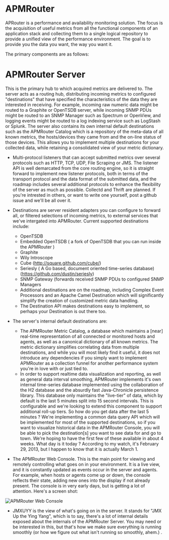 APMRouter
=========

APRouter is a performance and availability monitoring solution. The focus is the acquisition of useful metrics from all the functional components of an application stack and collecting them to a single
logical repository to provide a unified view of the performance environment. The goal is to provide you the data you want, the way you want it. 

The primary components are as follows:

APMRouter Server
================

This is the primary hub to which acquired metrics are delivered to. The server acts as a routing hub, distributing incoming metrics to configured "destinations" that have specified the characteristics
of the data they are interested in receiving. For example, incoming raw numeric data might be routed to a Graphite or OpenTSDB server, while incoming SNMP PDUs might be routed to an SNMP Manager such as
Spectrum or OpenView, and logging events might be routed to a log indexing service such as LogStash or Splunk. The server also contains its own internal default destinations such as the APMRouter Catalog which is a repository of the meta-data of all known metrics, the hosts/devices they came from 
and the on-line status of those devices. This allows you to implement multiple destinations for your collected data, while retaining a consolidated view of your metric dictionary.

* Multi-protocol listeners that can accept submitted metrics over several protocols such as HTTP, TCP, UDP, File Scraping or JMS. The listener API is well demarcated from the core routing engine, 
so it is straight forward to implement new listener protocols, both in terms of the transport protocol and the data format of the submitted data, and the roadmap includes several additional protocols to
enhance the flexibility of the server as much as possible. Collectd and Thrift are planned. If you're intrested in others, or want to write one yourself, post a github issue and we'll be all over it.

* Destinations are server resident adapters you can configure to forward all, or filtered selections of incoming metrics, to external services that we've intergated into APMRouter. Current supported 
destinations include:
  * OpenTSDB
  * Embedded OpenTSDB ( a fork of OpenTSDB that you can run inside the APMRouter )
  * Graphite
  * Wily Introscope
  * Cube (http://square.github.com/cube/)
  * Seriesly ( A Go based, document oriented time-series database)  (https://github.com/dustin/seriesly)
  * SNMP Gateway (forwards received SNMP PDUs to configured SNMP Managers
  * Additional destinations are on the roadmap, including Complex Event Processors and an Apache Camel Destination which will significantly simplify the creation of customized metric data handling.
  * The Destination API makes destinations easy to implement, so perhaps your Destination is out there too.

* The server's internal default destinations are:
  * The APMRouter Metric Catalog, a database which maintains a [near] real-time representation of all connected or monitored hosts and agents, as well as a canonical dictionary of all known metrics. 
    The metric dictionary simplifies correlating data from multiple destinations, and while you will most likely find it useful, it does not introduce any dependencies if you simply want to implement
    APMRouter as a collection funnel for another performance system you're in love with or just tied to. 
  * In order to support realtime data visualization and reporting, as well as general data interval smoothing, APMRouter implements it's own internal time-series database implemented using 
    the collaboration of the H2 database and the absurdly fast Java-Chronicle persistence library. This database only maintains the "live-tier" of data, which by default is the last 5 minutes split into 
    15 second intervals. This is configurable and we're looking to extend this component to support additional roll-up tiers. So how do you get data after the last 5 minutes ? We're implementing a common
    data query API which will be implemented for most of the supported destinations, so if you want to visualize historical data in the APMRouter Console, you will be able to pick the destination[s] you
    want to see data for and go to town. We're hoping to have the first few of these available in about 4 weeks. What day is it today ? According to my watch, it's February 29, 2013, but I happen to know
    that it is actually March 1.
    
* The APMRouter Web Console. This is the main point for viewing and remotely controlling what goes on in your environment. It is a live view, and it is constantly updated as events occur in the server and agents.
For example, when hosts or agents come up or down, the console reflects their state, adding new ones into the display if not already present. The console is in very early days, but is getting a lot of attention.
Here's a screen shot:

![APMRouter Web Console][1]

* JMXUYY is the view of what's going on in the server. It stands for "JMX Up the Ying Yang", which is to say, there's a lot of internal details exposed about the internals of the APMRouter Server. You may 
  need or be interested in this, but that's how we make sure everything is running smoothly (or how we figure out what isn't running so smoothly, ahem.) .
  
  
  
[1]: https://github.com/nickman/apmrouter/blob/master/wiki/images/cons.png?raw=true "APMRouter"